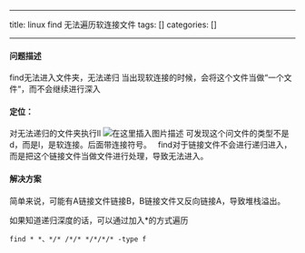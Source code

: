 
--- 
title:  linux find 无法遍历软连接文件 
tags: []
categories: [] 

---
#### 问题描述

find无法进入文件夹，无法递归 当出现软连接的时候，会将这个文件当做“一个文件“，而不会继续进行深入

#### 定位：

对无法递归的文件夹执行ll <img src="https://img-blog.csdnimg.cn/21b820430584421fbfd64c86c5d6f80e.png" alt="在这里插入图片描述"> 可发现这个问文件的类型不是d，而是l，是软连接。后面带连接符号。   find对于链接文件不会进行递归进入，而是把这个链接文件当做文件进行处理，导致无法进入。

#### 解决方案

简单来说，可能有A链接文件链接B，B链接文件又反向链接A，导致堆栈溢出。

如果知道递归深度的话，可以通过加入*的方式遍历

```
find * *、*/* /*/* */*/*/* -type f 

```

